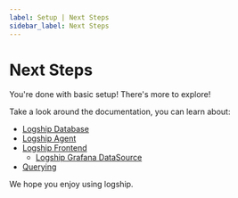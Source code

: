 ```yaml
---
label: Setup | Next Steps
sidebar_label: Next Steps
---
```


# Next Steps

You're done with basic setup! There's more to explore!

Take a look around the documentation, you can learn about:
- [Logship Database](/docs/database/install)
- [Logship Agent](/docs/agent/install)
- [Logship Frontend](/docs/frontend/install)
    - [Logship Grafana DataSource](/docs/frontend/grafana-datasource-plugin)
- [Querying](/docs/query/basics)

We hope you enjoy using logship.